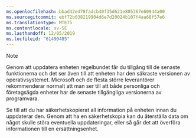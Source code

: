```yaml
---
ms.openlocfilehash: bbad42e478fadcb40f35d621e805367e60944a00
ms.sourcegitcommit: ebf72b038219904d6e7d20024b107f4aa68f57e6
ms.translationtype: MTE75
ms.contentlocale: sv-SE
ms.lasthandoff: 12/05/2019
ms.locfileid: "61490485"
---
```

  > [!NOTE]
  > Genom att uppdatera enheten regelbundet får du tillgång till de senaste funktionerna och det ser även till att enheten har den säkraste versionen av operativsystemet. Microsoft och de flesta större leverantörer rekommenderar normalt att man ser till att både personliga och företagsägda enheter har de senaste tillgängliga versionerna av programvara.

Se till att du har säkerhetskopierat all information på enheten innan du uppdaterar den. Genom att ha en säkerhetskopia kan du återställa data om något skulle störa eventuella uppdateringar, eller så går det att överföra informationen till en ersättningsenhet. 
